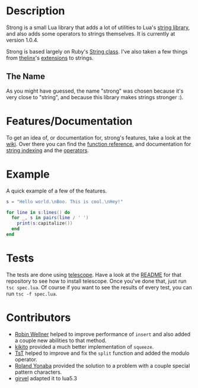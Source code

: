 # Description

Strong is a small Lua library that adds a lot of utilities to Lua's [string library](http://www.lua.org/manual/5.1/manual.html#5.4), and also adds some operators to strings themselves. It is currently at version 1.0.4.

Strong is based largely on Ruby's [String class](http://www.ruby-doc.org/core/classes/String.html). I've also taken a few things from [thelinx](http://github.com/thelinx)'s [extensions](https://github.com/TheLinx/loveclass/blob/master/stringextensions.lua) to strings.

## The Name

As you might have guessed, the name "strong" was chosen because it's very close to "string", and because this library makes strings stronger :).

# Features/Documentation

To get an idea of, or documentation for, strong's features, take a look at the [wiki](https://github.com/BlackBulletIV/strong/wiki). Over there you can find the [function reference](https://github.com/BlackBulletIV/strong/wiki/Function-reference), and documentation for [string indexing](https://github.com/BlackBulletIV/strong/wiki/String-Indexing) and the [operators](https://github.com/BlackBulletIV/strong/wiki/Operators).

# Example

A quick example of a few of the features.

``` lua
s = "Hello world.\nBoo. This is cool.\nHey!"

for line in s:lines() do
  for _, s in pairs(line / ' ')
    print(s:capitalize())
  end
end
```

# Tests

The tests are done using [telescope](https://github.com/norman/telescope). Have a look at the [README](https://github.com/norman/telescope#readme) for that repository to see how to install telescope. Once you've done that, just run `tsc spec.lua`. Of course if you want to see the results of every test, you can run `tsc -f spec.lua`.

# Contributors

* [Robin Wellner](http://gvxdev.wordpress.com/) helped to improve performance of `insert` and also added a couple new abilities to that method.
* [kikito](http://github.com/kikito) provided a much better implementation of `squeeze`.
* [TsT](http://love2d.org/wiki/User:TsT) helped to improve and fix the `split` function and added the modulo operator.
* [Roland Yonaba](http://yonaba.github.com/) provided the solution to a problem with a couple special pattern characters.
* [girvel](https://github.com/girvel) adapted it to lua5.3

